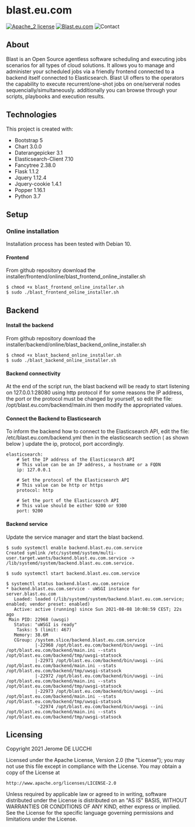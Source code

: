 # blast.eu.com

[![Apache_2 license](https://img.shields.io/badge/License-Apache_2-0995d3.svg)](https://www.apache.org/licenses/LICENSE-2.0.html)
[![Blast.eu.com](https://img.shields.io/badge/www-blast.eu.com-ffe893.svg)](https://www.blast.eu.com)
![Contact](https://img.shields.io/badge/contact-support@blast.eu.com-0995d3.svg)

## About
Blast is an Open Source agentless software scheduling and executing jobs scenarios for all types of cloud solutions. 
It allows you to manage and administer your scheduled jobs via a friendly frontend connected to a backend itself 
connected to Elasticsearch. Blast UI offers to the operators the capability to execute recurrent/one-shot jobs on 
one/serveral nodes sequencially/simultaneously. additionally you can browse through your scripts, playbooks and execution results.

## Technologies
This project is created with:
* Bootstrap 5
* Chart 3.0.0
* Daterangepicker 3.1  
* Elasticsearch-Client 7.10
* Fancytree 2.38.0 
* Flask 1.1.2
* Jquery 1.12.4
* Jquery-cookie 1.4.1
* Popper 1.16.1  
* Python 3.7

## Setup

### Online installation
Installation process has been tested with Debian 10.

#### Frontend
From github repository download the installer/frontend/online/blast_frontend_online_installer.sh
```
$ chmod +x blast_frontend_online_installer.sh
$ sudo ./blast_frontend_online_installer.sh
```

Backend
---
#### Install the backend
From github repository download the installer/backend/online/blast_backend_online_installer.sh
```
$ chmod +x blast_backend_online_installer.sh
$ sudo ./blast_backend_online_installer.sh
```

#### Backend connectivity
At the end of the script run, the blast backend will be ready to start listening on 127.0.0.1:28080 using http protocol
if for some reasons the IP address, the port or the protocol must be changed by yourself, so edit the file:
/opt/blast.eu.com/backend/main.ini then modify the appropriated values.

#### Connect the Backend to Elasticsearch
To inform the backend how to connect to the Elasticsearch API, edit the file: /etc/blast.eu.com/backend.yml then in the
elasticsearch section ( as shown below ) update the ip, protocol, port accordingly.

```
elasticsearch:
    # Set the IP address of the Elasticsearch API
    # This value can be an IP address, a hostname or a FQDN
    ip: 127.0.0.1

    # Set the protocol of the Elasticsearch API
    # This value can be http or https
    protocol: http

    # Set the port of the Elasticsearch API
    # This value should be either 9200 or 9300
    port: 9200

```

#### Backend service
Update the service manager and start the blast backend.
```
$ sudo systemctl enable backend.blast.eu.com.service
Created symlink /etc/systemd/system/multi-user.target.wants/backend.blast.eu.com.service -> /lib/systemd/system/backend.blast.eu.com.service.

$ sudo systemctl start backend.blast.eu.com.service

$ systemctl status backend.blast.eu.com.service
* backend.blast.eu.com.service - uWSGI instance for server.blast.eu.com
   Loaded: loaded (/lib/systemd/system/backend.blast.eu.com.service; enabled; vendor preset: enabled)
   Active: active (running) since Sun 2021-08-08 10:08:59 CEST; 22s ago
 Main PID: 22968 (uwsgi)
   Status: "uWSGI is ready"
    Tasks: 5 (limit: 467)
   Memory: 38.6M
   CGroup: /system.slice/backend.blast.eu.com.service
           |-22968 /opt/blast.eu.com/backend/bin/uwsgi --ini /opt/blast.eu.com/backend/main.ini --stats /opt/blast.eu.com/backend/tmp/uwsgi-statsock
           |-22971 /opt/blast.eu.com/backend/bin/uwsgi --ini /opt/blast.eu.com/backend/main.ini --stats /opt/blast.eu.com/backend/tmp/uwsgi-statsock
           |-22972 /opt/blast.eu.com/backend/bin/uwsgi --ini /opt/blast.eu.com/backend/main.ini --stats /opt/blast.eu.com/backend/tmp/uwsgi-statsock
           |-22973 /opt/blast.eu.com/backend/bin/uwsgi --ini /opt/blast.eu.com/backend/main.ini --stats /opt/blast.eu.com/backend/tmp/uwsgi-statsock
           `-22974 /opt/blast.eu.com/backend/bin/uwsgi --ini /opt/blast.eu.com/backend/main.ini --stats /opt/blast.eu.com/backend/tmp/uwsgi-statsock
```

## Licensing
Copyright 2021 Jerome DE LUCCHI

Licensed under the Apache License, Version 2.0 (the "License");
you may not use this file except in compliance with the License.
You may obtain a copy of the License at

    http://www.apache.org/licenses/LICENSE-2.0

Unless required by applicable law or agreed to in writing, software
distributed under the License is distributed on an "AS IS" BASIS,
WITHOUT WARRANTIES OR CONDITIONS OF ANY KIND, either express or implied.
See the License for the specific language governing permissions and
limitations under the License.




